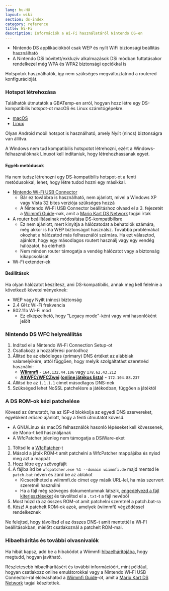 ```yaml
---
lang: hu-HU
layout: wiki
section: ds-index
category: reference
title: Wi-Fi
description: Információk a Wi-Fi használatáról Nintendo DS-en
---
```


- Nintendo DS applikációkból csak WEP és nyílt WiFi biztonsági beállítás használható
- A Nintendo DSi bővített/exkluzív alkalmazások DSi módban futtatásakor rendelkezel még WPA és WPA2 biztonsági opciókkal is

Hotspotok használhatók, így nem szükséges megváltoztatnod a routered konfigurációját.

### Hotspot létrehozása
Találhatók útmutatók a GBATemp-en arról, hogyan hozz létre egy DS-kompatibilis hotspot-ot macOS és Linux számítógépekre.
- [macOS](https://gbatemp.net/threads/571658)
- [Linux](https://gbatemp.net/threads/543283)

Olyan Android mobil hotspot is használható, amely Nyílt (nincs) biztonságra van állítva.

A Windows nem tud kompatibilis hotspotot létrehozni, ezért a Windows-felhasználóknak Linuxot kell indítaniuk, hogy létrehozhassanak egyet.
#### Egyéb metódusok
Ha nem tudsz létrehozni egy DS-kompatibilis hotspot-ot a fenti metódusokkal, lehet, hogy létre tudod hozni egy másikkal.
- [Nintendo Wi-Fi USB Connector](https://gbatemp.net/threads/575631/)
  - Bár ez továbbra is használható, nem ajánlott, mivel a Windows XP vagy Vista 32 bites verziója szükséges hozzá
  - A Nintendo Wi-Fi USB Connector beállításhoz olvasd el a 3. fejezetét a [Wiimmfi Guide](https://docs.google.com/document/d/1f3PChwQig40UaiPXlh-Gi5CggGiBPzyrpiecLZlT8ZE/edit?usp=sharing)-nak, amit a [Mario Kart DS Network](https://discord.gg/pa9bea6) tagjai írtak
- A router beállításainak módosítása DS-kompatibilisre
  - Ez nem ajánlott, mert kinyitja a hálózatodat a behatolók számára, még akkor is ha WEP biztonságot használsz. Továbbá problémákat okozhat a hálózatod más felhasználói számára. Ha ezt választod, ajánlott, hogy egy másodlagos routert használj vagy egy vendég hálózatot, ha elérhető
  - Nem minden router támogatja a vendég hálózatot vagy a biztonság kikapcsolását
- Wi-Fi extender-ek

#### Beállítások
Ha olyan hálózatot készítesz, ami DS-kompatibilis, annak meg kell felelnie a következő követelményeknek:
- WEP vagy Nyílt (nincs) biztonság
- 2.4 GHz Wi-Fi frekvencia
- 802.11b Wi-Fi mód
  - Ez elképzelhető, hogy "Legacy mode"-ként vagy vmi hasonlóként jelölt

### Nintendo DS WFC helyreállítás
1. Indítsd el a Nintendo Wi-Fi Connection Setup-ot
1. Csatlakozz a hozzáférési pontodhoz
1. Állítsd be az elsődleges (primary) DNS értéket az alábbiak valamelyikére, attól függően, hogy melyik szolgáltatást szeretnéd használni:
   - **[Wiimmfi](https://wiimmfi.de)** - `164.132.44.106` vagy `178.62.43.212`
   - **[AltWFC/WFCZwei](https://save-nintendo-wifi.com/) ([online játékos lista](http://zwei.moe:9001))** - `172.104.88.237`
1. Állítsd be az `1.1.1.1` címet másodlagos DNS-nek
1. Szükséged lehet NoSSL patchelésre a játékodban, függően a játéktól

### A DS ROM-ok kézi patchelése
Kövesd az útmutatót, ha az ISP-d blokkolja az egyedi DNS szervereket, egyébként *erősen* ajánlott, hogy a fenti útmutatót kövesd.

- A GNU/Linux és macOS felhasználók hasonló lépéseket kell kövessenek, de Mono-t kell használjanak
- A WfcPatcher jelenleg nem támogatja a DSiWare-eket

1. Töltsd le a [WfcPatcher](https://github.com/AdmiralCurtiss/WfcPatcher/releases)-t
1. Másold a játék ROM-t amit patchelni a WfcPatcher mappájába és nyisd meg azt a mappát
1. Hozz létre egy szövegfájlt
1. A fájlba írd be `wfcpatcher.exe %1 --domain wiimmfi.de` majd mentsd le `patch.bat` néven és zárd be az ablakot
   - Kicserélheted a wiimmfi.de címet egy másik URL-lel, ha más szervert szeretnél használni
   - Ha a fájl még szöveges dokumentumnak látszik, [engedélyezd a fájl kiterjesztéseket](https://dsi.cfw.guide/file-extensions-%28windows%29) és távolítsd el a `.txt`-t a fájl nevéből
1. Most húzd rá az összes ROM-ot amit patchelni szeretnél a patch.bat-ra
1. Kész! A patchelt ROM-ok azok, amelyek (wiimmfi) végződéssel rendelkeznek

Ne felejtsd, hogy távolítsd el az összes DNS-t amit mentettél a Wi-FI beállításokban, mielőtt csatlakoznál a patchelt ROM-mal.

### Hibaelhárítás és további olvasnivalók
Ha hibát kapsz, add be a hibakódot a Wiimmfi [hibaelhárítójába](https://wiimmfi.de/error), hogy megtudd, hogyan javítható.

Részletesebb hibaelhárításért és további információért, mint például, hogyan csatlakozz online emulátorokkal vagy a Nintendo Wi-Fi USB Connector-ral elolvashatod a [Wiimmfi Guide](https://docs.google.com/document/d/1f3PChwQig40UaiPXlh-Gi5CggGiBPzyrpiecLZlT8ZE/edit?usp=sharing)-ot, amit a [Mario Kart DS Network](https://discord.gg/pa9bea6) tagjai készítettek.
